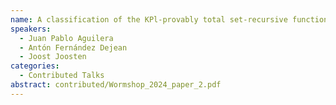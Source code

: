 ```yaml
---
name: A classification of the KPl-provably total set-recursive functions
speakers:
  - Juan Pablo Aguilera
  - Antón Fernández Dejean
  - Joost Joosten
categories:
  - Contributed Talks
abstract: contributed/Wormshop_2024_paper_2.pdf
---
```

